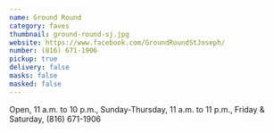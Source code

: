 ```yaml
---
name: Ground Round
category: faves
thumbnail: ground-round-sj.jpg
website: https://www.facebook.com/GroundRoundStJoseph/
number: (816) 671-1906
pickup: true
delivery: false
masks: false
masked: false
---
```

Open, 11 a.m. to 10 p.m., Sunday-Thursday, 11 a.m. to 11 p.m., Friday & Saturday, (816) 671-1906